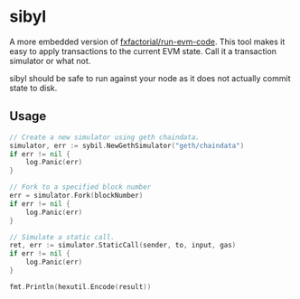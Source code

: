 # sibyl

A more embedded version of [fxfactorial/run-evm-code](https://github.com/fxfactorial/run-evm-code/). This tool makes it 
easy to apply transactions to the current EVM state. Call it a transaction simulator or what not.

sibyl should be safe to run against your node as it does not actually commit state to disk.

## Usage

```go
// Create a new simulator using geth chaindata.
simulator, err := sybil.NewGethSimulator("geth/chaindata")
if err != nil {
    log.Panic(err)
}

// Fork to a specified block number
err = simulator.Fork(blockNumber)
if err != nil {
    log.Panic(err)
}

// Simulate a static call.
ret, err := simulator.StaticCall(sender, to, input, gas)
if err != nil {
	log.Panic(err)
}

fmt.Println(hexutil.Encode(result))
```
